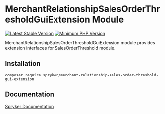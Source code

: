 # MerchantRelationshipSalesOrderThresholdGuiExtension Module
[![Latest Stable Version](https://poser.pugx.org/spryker/merchant-relationship-sales-order-threshold-gui-extension/v/stable.svg)](https://packagist.org/packages/spryker/merchant-relationship-sales-order-threshold-gui-extension)
[![Minimum PHP Version](https://img.shields.io/badge/php-%3E%3D%207.4-8892BF.svg)](https://php.net/)

MerchantRelationshipSalesOrderThresholdGuiExtension module provides extension interfaces for SalesOrderThreshold module.

## Installation

```
composer require spryker/merchant-relationship-sales-order-threshold-gui-extension
```

## Documentation

[Spryker Documentation](https://docs.spryker.com)
